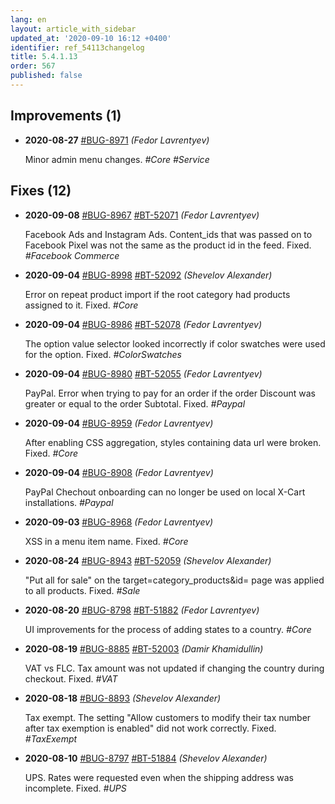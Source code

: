 ```yaml
---
lang: en
layout: article_with_sidebar
updated_at: '2020-09-10 16:12 +0400'
identifier: ref_54113changelog
title: 5.4.1.13
order: 567
published: false
---
```

## Improvements (1)
* **2020-08-27** [#BUG-8971](https://xcn.myjetbrains.com/youtrack/issue/BUG-8971) _(Fedor Lavrentyev)_

  Minor admin menu changes. _#Core #Service_


## Fixes (12)
* **2020-09-08** [#BUG-8967](https://xcn.myjetbrains.com/youtrack/issue/BUG-8967) [#BT-52071](https://bt.x-cart.com/view.php?id=52071) _(Fedor Lavrentyev)_

  Facebook Ads and Instagram Ads. Сontent_ids that was passed on to Facebook Pixel was not the same as the product id in the feed. Fixed. _#Facebook Commerce_

* **2020-09-04** [#BUG-8998](https://xcn.myjetbrains.com/youtrack/issue/BUG-8998) [#BT-52092](https://bt.x-cart.com/view.php?id=52092) _(Shevelov Alexander)_

  Error on repeat product import if the root category had products assigned to it. Fixed. _#Core_

* **2020-09-04** [#BUG-8986](https://xcn.myjetbrains.com/youtrack/issue/BUG-8986) [#BT-52078](https://bt.x-cart.com/view.php?id=52078) _(Fedor Lavrentyev)_

  The option value selector looked incorrectly if color swatches were used for the option. Fixed. _#ColorSwatches_

* **2020-09-04** [#BUG-8980](https://xcn.myjetbrains.com/youtrack/issue/BUG-8980) [#BT-52055](https://bt.x-cart.com/view.php?id=52055) _(Fedor Lavrentyev)_

  PayPal. Error when trying to pay for an order if the order Discount was greater or equal to the order Subtotal. Fixed. _#Paypal_

* **2020-09-04** [#BUG-8959](https://xcn.myjetbrains.com/youtrack/issue/BUG-8959) _(Fedor Lavrentyev)_

  After enabling CSS aggregation, styles containing data url were broken. Fixed. _#Core_

* **2020-09-04** [#BUG-8908](https://xcn.myjetbrains.com/youtrack/issue/BUG-8908) _(Fedor Lavrentyev)_

  PayPal Chechout onboarding can no longer be used on local X-Cart installations. _#Paypal_

* **2020-09-03** [#BUG-8968](https://xcn.myjetbrains.com/youtrack/issue/BUG-8968) _(Fedor Lavrentyev)_

  XSS in a menu item name. Fixed. _#Core_

* **2020-08-24** [#BUG-8943](https://xcn.myjetbrains.com/youtrack/issue/BUG-8943) [#BT-52059](https://bt.x-cart.com/view.php?id=52059) _(Shevelov Alexander)_

  "Put all for sale" on the target=category_products&id=<id> page was applied to all products. Fixed. _#Sale_

* **2020-08-20** [#BUG-8798](https://xcn.myjetbrains.com/youtrack/issue/BUG-8798) [#BT-51882](https://bt.x-cart.com/view.php?id=51882) _(Fedor Lavrentyev)_

  UI improvements for the process of adding states to a country. _#Core_

* **2020-08-19** [#BUG-8885](https://xcn.myjetbrains.com/youtrack/issue/BUG-8885) [#BT-52003](https://bt.x-cart.com/view.php?id=52003) _(Damir Khamidullin)_

  VAT vs FLC. Tax amount was not updated if changing the country during checkout. Fixed. _#VAT_

* **2020-08-18** [#BUG-8893](https://xcn.myjetbrains.com/youtrack/issue/BUG-8893) _(Shevelov Alexander)_

  Tax exempt. The setting "Allow customers to modify their tax number after tax exemption is enabled" did not work correctly. Fixed. _#TaxExempt_

* **2020-08-10** [#BUG-8797](https://xcn.myjetbrains.com/youtrack/issue/BUG-8797) [#BT-51884](https://bt.x-cart.com/view.php?id=51884) _(Shevelov Alexander)_

  UPS. Rates were requested even when the shipping address was incomplete. Fixed. _#UPS_


